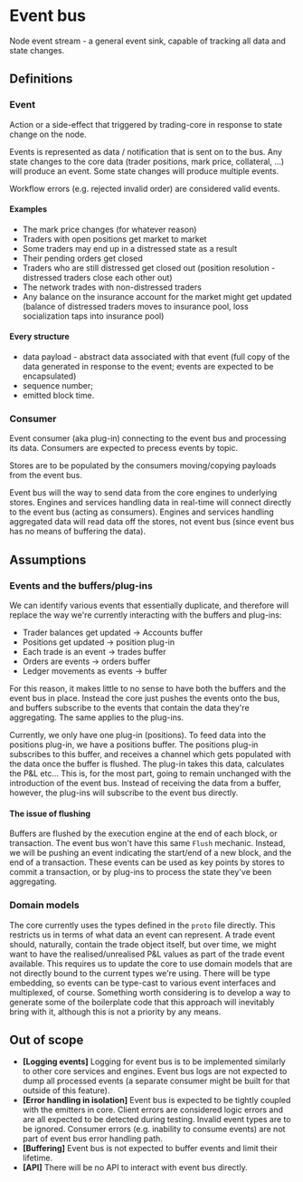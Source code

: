 # Event bus

Node event stream - a general event sink, capable of tracking all data and state changes.

## Definitions

### Event

Action or a side-effect that triggered by trading-core in response to state change on the node.

Events is represented as data / notification that is sent on to the bus. Any state changes to the core data (trader positions, mark price, collateral, ...) will produce an event. Some state changes will produce multiple events.

Workflow errors (e.g. rejected invalid order) are considered valid events.

#### Examples

- The mark price changes (for whatever reason)
- Traders with open positions get market to market
- Some traders may end up in a distressed state as a result
- Their pending orders get closed
- Traders who are still distressed get closed out (position resolution - distressed traders close each other out)
- The network trades with non-distressed traders
- Any balance on the insurance account for the market might get updated (balance of distressed traders moves to insurance pool, loss socialization taps into insurance pool)

#### Every structure

- data payload - abstract data associated with that event (full copy of the data generated in response to the event; events are expected to be encapsulated)
- sequence number;
- emitted block time.

### Consumer

Event consumer (aka plug-in) connecting to the event bus and processing its data. Consumers are expected to precess events by topic.

Stores are to be populated by the consumers moving/copying payloads from the event bus.

Event bus will the way to send data from the core engines to underlying stores. Engines and services handling data in real-time will connect directly to the event bus (acting as consumers). Engines and services handling aggregated data will read data off the stores, not event bus (since event bus has no means of buffering the data).

## Assumptions

### Events and the buffers/plug-ins

We can identify various events that essentially duplicate, and therefore will replace the way we're currently interacting with the buffers and plug-ins:

- Trader balances get updated -> Accounts buffer
- Positions get updated -> position plug-in
- Each trade is an event -> trades buffer
- Orders are events -> orders buffer
- Ledger movements as events -> buffer

For this reason, it makes little to no sense to have both the buffers and the event bus in place. Instead the core just pushes the events onto the bus, and buffers subscribe to the events that contain the data they're aggregating. The same applies to the plug-ins.

Currently, we only have one plug-in (positions). To feed data into the positions plug-in, we have a positions buffer. The positions plug-in subscribes to this buffer, and receives a channel which gets populated with the data once the buffer is flushed. The plug-in takes this data, calculates the P&L etc... This is, for the most part, going to remain unchanged with the introduction of the event bus. Instead of receiving the data from a buffer, however, the plug-ins will subscribe to the event bus directly.

#### The issue of flushing

Buffers are flushed by the execution engine at the end of each block, or transaction. The event bus won't have this same `Flush` mechanic. Instead, we will be pushing an event indicating the start/end of a new block, and the end of a transaction. These events can be used as key points by stores to commit a transaction, or by plug-ins to process the state they've been aggregating.

### Domain models

The core currently uses the types defined in the `proto` file directly. This restricts us in terms of what data an event can represent. A trade event should, naturally, contain the trade object itself, but over time, we might want to have the realised/unrealised P&L values as part of the trade event available. This requires us to update the core to use domain models that are not directly bound to the current types we're using. There will be type embedding, so events can be type-cast to various event interfaces and multiplexed, of course.
Something worth considering is to develop a way to generate some of the boilerplate code that this approach will inevitably bring with it, although this is not a priority by any means.

## Out of scope

- __[Logging events]__ Logging for event bus is to be implemented similarly to other core services and engines. Event bus logs are not expected to dump all processed events (a separate consumer might be built for that outside of this feature).
- __[Error handling in isolation]__ Event bus is expected to be tightly coupled with the emitters in core. Client errors are considered logic errors and are all expected to be detected during testing. Invalid event types are to be ignored. Consumer errors (e.g. inability to consume events) are not part of event bus error handling path.
- __[Buffering]__ Event bus is not expected to buffer events and limit their lifetime.
- __[API]__ There will be no API to interact with event bus directly.
